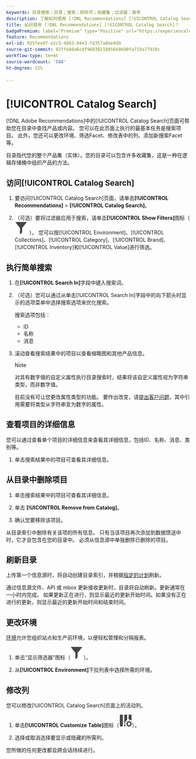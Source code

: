 ```yaml
---
keywords: 目录搜索；目录；搜索；排除项；收藏集；过滤器；推荐
description: 了解如何使用 [!DNL Recommendations] [!UICONTROL Catalog Search]查找产品或内容、从目录中删除项目等。
title: 如何使用 [!DNL Recommendations] [!UICONTROL Catalog Search]？
badgePremium: label="Premium" type="Positive" url="https://experienceleague.adobe.com/docs/target/using/introduction/intro.html?lang=zh-Hans#premium newtab=true" tooltip="查看Target Premium中包含的内容。"
feature: Recommendations
exl-id: 925fea97-e2c5-4883-84e3-fd357a8ee8d9
source-git-commit: 02ffe8da6cdf96039218656b9690fa719a77910c
workflow-type: tm+mt
source-wordcount: '508'
ht-degree: 22%

---
```


# [!UICONTROL Catalog Search]

[!DNL Adobe Recommendations]中的[!UICONTROL Catalog Search]页面可帮助您在目录中查找产品或内容。 您可以在此页面上执行的最基本任务是搜索项目。 此外，您还可以更改环境、筛选Facet、修改表中的列、添加新搜索Facet等。

目录指代您的整个产品集（实体）。您的目录可以包含许多收藏集，这是一种在逻辑存储桶中组织产品的方法。

## 访问[!UICONTROL Catalog Search]

1. 要访问[!UICONTROL Catalog Search]页面，请单击&#x200B;**[!UICONTROL Recommendations]** > **[!UICONTROL Catalog Search]**。

1. （可选）要将过滤器应用于搜索，请单击&#x200B;**[!UICONTROL Show Filters]**&#x200B;图标（ ![显示过滤器图标](/help/main/assets/icons/Filter.svg) ）。 您可以按[!UICONTROL Environment]、[!UICONTROL Collections]、[!UICONTROL Category]、[!UICONTROL Brand]、[!UICONTROL Inventory]和[!UICONTROL Value]进行筛选。

## 执行简单搜索

1. 在&#x200B;**[!UICONTROL Search In]**&#x200B;字段中键入搜索词。

1. （可选）您可以通过从单击[!UICONTROL Search In]字段中的向下箭头时显示的选项菜单中选择搜索选项来优化搜索。

   搜索选项包括：

   * ID
   * 名称
   * 消息

1. 滚动查看搜索结果中的项目以查看缩略图和其他产品信息。

   >[!NOTE]
   >
   > 对具有数字值的自定义属性执行目录搜索时，结果将该自定义属性视为字符串类型，而非数字值。
   >
   >目前没有可让您更改属性类型的功能。 要作出改变，请[提出客户问题](/help/main/cmp-resources-and-contact-information.md#reference_ACA3391A00EF467B87930A450050077C)，其中引用需要将类型从字符串变为数字的属性。

<!-- ### Perform an advanced search {#advanced-search}

You can use [!UICONTROL Advanced Search] to further refine your search results or to save your search results as a [collection](/help/main/c-recommendations/c-products/collections.md) or [exclusion](/help/main/c-recommendations/c-products/exclusions.md).

1. Click the **[!UICONTROL Advanced Search]** link.

   ![Advanced Search page](/help/main/c-recommendations/c-products/assets/advances-search.png)

1. Use the drop-down lists to specify the parameter, operator, and values for your search.

1. (Optional) Click **[!UICONTROL Add Rule]** to add an additional search rule.

   Each additional search rule is joined with the AND operator.

1. Click **[!UICONTROL Search]**.

1. (Optional) Click **[!UICONTROL Save As]**, then click **[!UICONTROL Collection]** or **[!UICONTROL Exclusion]**.

   ![Save as options](/help/main/c-recommendations/c-products/assets/save-as.png)

   For more information, see [Create a collection or exclusion based on Advanced Search](#save-as) below.-->

## 查看项目的详细信息

您可以通过查看单个项目的详细信息来查看其详细信息，包括ID、名称、消息、类别等。

1. 单击搜索结果中的项目可查看其详细信息。

## 从目录中删除项目

1. 单击搜索结果中的项目可查看其详细信息。

1. 单击 **[!UICONTROL Remove from Catalog]**。

1. 确认您要移除该项目。

从目录索引中删除有关该项的所有信息。 只有当该项目再次添加到数据馈送中时，它才会包含在您的目录中。 必须从信息源中单独删除已删除的项目。

## 刷新目录

上传第一个信息源时，将自动创建目录索引，并根据[指定的计划](/help/main/c-recommendations/c-products/feeds.md#steps)刷新。

通过信息源文件、API 或 mbox 更新接收更新时，目录将自动刷新。更新通常在一小时内完成。 如果更新正在进行，则显示最近的更新开始时间。如果没有正在进行的更新，则显示最近的更新开始时间和结束时间。

<!-- ## Create a collection or exclusion based on Advanced Search {#save-as}

You can create [collections](/help/main/c-recommendations/c-products/collections.md) or [exclusions](/help/main/c-recommendations/c-products/exclusions.md) using [!UICONTROL Advanced Search] on the [!UICONTROL Catalog Search] page ([!UICONTROL Recommendations] > [!UICONTROL Catalog Search] > [!UICONTROL Advanced Search]).

1. Perform an [advanced search](#advanced-search).

1. Click **[!UICONTROL Save As]**, then click **[!UICONTROL Collection]** or **[!UICONTROL Exclusion]**.

   ![Save as options](/help/main/c-recommendations/c-products/assets/save-as.png)

   >[!IMPORTANT]
   >
   >The [!UICONTROL Advanced Search] functionality is case-insensitive; however, products returned at the time of delivery are based on case-sensitive search. This mismatch might lead to confusion. Ensure that you consider case-sensitivity when you create collections or exclusions based on results using the [!UICONTROL Advanced Search] functionality. For example, if you perform a search for "Holiday," that initial search lists results containing "Holiday" and "holiday." If you then create a catalog with the intent to return products containing "holiday," only products containing "holiday" are returned. Products containing "Holiday" are not returned. Exclusions are handled in a similar fashion.-->

## 更改环境

[环境](/help/main/administrating-target/environments.md)允许您组织站点和生产前环境，以便轻松管理和分隔报表。

1. 单击“显示筛选器”图标（![显示筛选器图标](/help/main/assets/icons/Filter.svg)）。

1. 从&#x200B;**[!UICONTROL Environment]**&#x200B;下拉列表中选择所需的环境。

<!-- ## Modify the Catalog Search page (filters and columns)

You can temporarily modify the available filters and columns on the [!UICONTROL Catalog Search] page for the current session.

### Modify filters

You can add additional filter facets to the [!UICONTROL Catalog Search] page.

1. In the **[!UICONTROL Filters]** panel, click **[!UICONTROL Modify]**.

   ![Modify filters link](/help/main/c-recommendations/c-products/assets/modify-filters.png)

1. Select the desired search facets (ID, name, message, etc.), then click **[!UICONTROL Save]**.

   ![Add filters](/help/main/c-recommendations/c-products/assets/add-filters.png)

Keep in mind that the additional filter facets are available in the current session only.-->

## 修改列

您可以修改[!UICONTROL Catalog Search]页面上的活动列。

1. 单击&#x200B;**[!UICONTROL Customize Table]**&#x200B;图标（![自定义表格图标](/help/main/assets/icons/ColumnSetting.svg)）。

1. 选择或取消选择要显示或隐藏的所需列。

您所做的任何更改都会跨会话持续进行。
